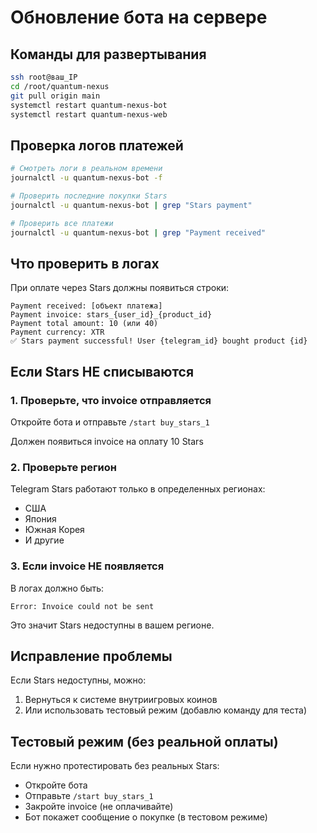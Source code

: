 # Обновление бота на сервере

## Команды для развертывания

```bash
ssh root@ваш_IP
cd /root/quantum-nexus
git pull origin main
systemctl restart quantum-nexus-bot
systemctl restart quantum-nexus-web
```

## Проверка логов платежей

```bash
# Смотреть логи в реальном времени
journalctl -u quantum-nexus-bot -f

# Проверить последние покупки Stars
journalctl -u quantum-nexus-bot | grep "Stars payment"

# Проверить все платежи
journalctl -u quantum-nexus-bot | grep "Payment received"
```

## Что проверить в логах

При оплате через Stars должны появиться строки:
```
Payment received: [объект платежа]
Payment invoice: stars_{user_id}_{product_id}
Payment total amount: 10 (или 40)
Payment currency: XTR
✅ Stars payment successful! User {telegram_id} bought product {id}
```

## Если Stars НЕ списываются

### 1. Проверьте, что invoice отправляется
Откройте бота и отправьте `/start buy_stars_1`

Должен появиться invoice на оплату 10 Stars

### 2. Проверьте регион
Telegram Stars работают только в определенных регионах:
- США
- Япония
- Южная Корея
- И другие

### 3. Если invoice НЕ появляется
В логах должно быть:
```
Error: Invoice could not be sent
```

Это значит Stars недоступны в вашем регионе.

## Исправление проблемы

Если Stars недоступны, можно:
1. Вернуться к системе внутриигровых коинов
2. Или использовать тестовый режим (добавлю команду для теста)

## Тестовый режим (без реальной оплаты)

Если нужно протестировать без реальных Stars:
- Откройте бота
- Отправьте `/start buy_stars_1`
- Закройте invoice (не оплачивайте)
- Бот покажет сообщение о покупке (в тестовом режиме)


